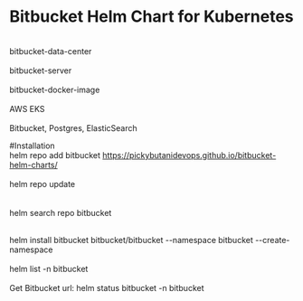# Bitbucket Helm Chart for Kubernetes

<br>bitbucket-data-center</br>
<br>bitbucket-server</br>
<br>bitbucket-docker-image</br>
<br>AWS EKS</br>
<br>Bitbucket, Postgres, ElasticSearch</br>

#Installation
<br>helm repo add bitbucket https://pickybutanidevops.github.io/bitbucket-helm-charts/</br>
<br>helm repo update</br>																					
<br>helm search repo bitbucket</br>																				

<br>helm install bitbucket bitbucket/bitbucket --namespace bitbucket --create-namespace</br>
<br>helm list -n bitbucket</br>
<br>Get Bitbucket url: helm status bitbucket -n bitbucket</br>

